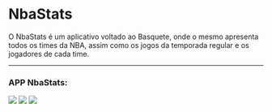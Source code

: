 # NbaStats

O NbaStats é um aplicativo voltado ao Basquete, onde o mesmo apresenta todos os times da NBA, assim como os jogos da temporada regular e
os jogadores de cada time.

---
 ### APP NbaStats:
 
 
 ![](https://gyazo.com/8dc1924d9029fe5ff2197d750b60a5a9.png)
 ![](https://gyazo.com/c18732d9890ddac4709f38ddcd70e013.png)
 ![](https://gyazo.com/a6d49ed1dbf7c8136656ae7530bc7fb5.png)
